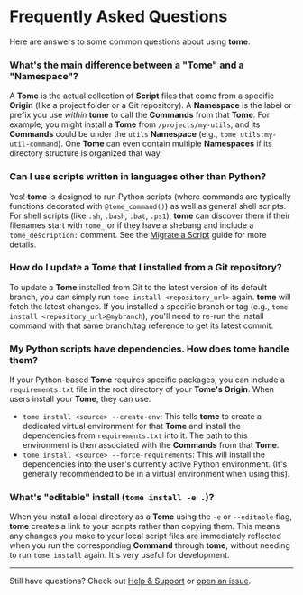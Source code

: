 # Frequently Asked Questions

Here are answers to some common questions about using **tome**.

### What's the main difference between a "Tome" and a "Namespace"?

A **Tome** is the actual collection of **Script** files that come from a
specific **Origin** (like a project folder or a Git repository). A **Namespace**
is the label or prefix you use *within* **tome** to call the **Commands** from
that **Tome**. For example, you might install a **Tome** from
`/projects/my-utils`, and its **Commands** could be under the `utils`
**Namespace** (e.g., `tome utils:my-util-command`). One **Tome** can even
contain multiple **Namespaces** if its directory structure is organized that
way.

### Can I use scripts written in languages other than Python?

Yes! **tome** is designed to run Python scripts (where commands are typically
functions decorated with `@tome_command()`) as well as general shell scripts.
For shell scripts (like `.sh`, `.bash`, `.bat`, `.ps1`), **tome** can discover
them if their filenames start with `tome_` or if they have a shebang and include
a `tome_description:` comment. See the [Migrate a
Script](../guides/migrate_script.md) guide for more details.

### How do I update a **Tome** that I installed from a Git repository?

To update a **Tome** installed from Git to the latest version of its default
branch, you can simply run `tome install <repository_url>` again. **tome** will
fetch the latest changes. If you installed a specific branch or tag (e.g., `tome
install <repository_url>@mybranch`), you'll need to re-run the install command
with that same branch/tag reference to get its latest commit.

### My Python scripts have dependencies. How does **tome** handle them?

If your Python-based **Tome** requires specific packages, you can include a
`requirements.txt` file in the root directory of your **Tome's Origin**. When
users install your **Tome**, they can use:
- `tome install <source> --create-env`: This tells **tome** to create a
  dedicated virtual environment for that **Tome** and install the dependencies
  from `requirements.txt` into it. The path to this environment is then
  associated with the **Commands** from that **Tome**.
- `tome install <source> --force-requirements`: This will install the
  dependencies into the user's currently active Python environment. (It's
  generally recommended to be in a virtual environment when using this).

### What's "editable" install (`tome install -e .`)?

When you install a local directory as a **Tome** using the `-e` or `--editable`
flag, **tome** creates a link to your scripts rather than copying them. This
means any changes you make to your local script files are immediately reflected
when you run the corresponding **Command** through **tome**, without needing to
run `tome install` again. It's very useful for development.

---
Still have questions? Check out [Help & Support](../overview/help.md) or [open
an issue](https://github.com/jfrog/tome/issues).
